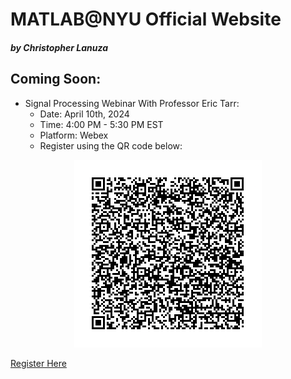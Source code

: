 # MATLAB@NYU Official Website
##### by Christopher Lanuza

## Coming Soon:
* Signal Processing Webinar With Professor Eric Tarr:
  * Date: April 10th, 2024
  * Time: 4:00 PM - 5:30 PM EST
  * Platform: Webex
  * Register using the QR code below:

<div align="center">
  <img src="public/images/dsp-webinar/qr-code.png" alt="DSP Webinar Registration QR Code" width="300"/>
</div>

[Register Here](https://mathworksmeeting.webex.com/webappng/sites/mathworksmeeting/meeting/register/3a6ce58438b64a1791a0bd39739aa5b7?ticket=4832534b00000007f92bd4ebbc32ba06d23da88af27c1a3992b8fabb00f6c1c059a9b0548f93259c&timestamp=1742871275717&RGID=rd31b809cd850a68a97050e347a83f23f&isAutoPopRegisterForm=false)
